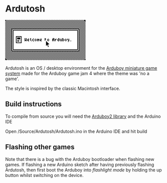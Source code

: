 # Ardutosh

![Demo](demo.gif)

Ardutosh is an OS / desktop environment for the [Arduboy miniature game system](https://www.arduboy.com) made for the Arduboy game jam 4 where the theme was 'no a game'.

The style is inspired by the classic Macintosh interface.

## Build instructions
To compile from source you will need the [Arduboy2 library](https://github.com/MLXXXp/Arduboy2) and the Arduino IDE

Open /Source/Ardutosh/Ardutosh.ino in the Arduino IDE and hit build

## Flashing other games
Note that there is a bug with the Arduboy bootloader when flashing new games. If flashing a new Arduino sketch after having previously flashing Ardutosh, then first boot the Arduboy into *flashlight mode* by holding the up button whilst switching on the device.